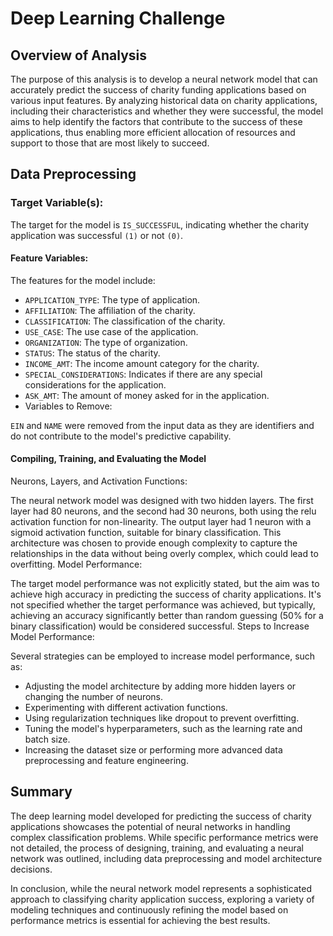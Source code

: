 # Deep Learning Challenge

## Overview of Analysis

The purpose of this analysis is to develop a neural network model that can accurately predict the success of charity funding applications based on various input features. By analyzing historical data on charity applications, including their characteristics and whether they were successful, the model aims to help identify the factors that contribute to the success of these applications, thus enabling more efficient allocation of resources and support to those that are most likely to succeed.

## Data Preprocessing

### Target Variable(s):

The target for the model is `IS_SUCCESSFUL`, indicating whether the charity application was successful `(1)` or not `(0)`.

#### Feature Variables:

The features for the model include:
- `APPLICATION_TYPE`: The type of application.
- `AFFILIATION`: The affiliation of the charity.
- `CLASSIFICATION`: The classification of the charity.
- `USE_CASE`: The use case of the application.
- `ORGANIZATION`: The type of organization.
- `STATUS`: The status of the charity.
- `INCOME_AMT`: The income amount category for the charity.
- `SPECIAL_CONSIDERATIONS`: Indicates if there are any special considerations for the application.
- `ASK_AMT`: The amount of money asked for in the application.
- Variables to Remove:

`EIN` and `NAME` were removed from the input data as they are identifiers and do not contribute to the model's predictive capability.

#### Compiling, Training, and Evaluating the Model

Neurons, Layers, and Activation Functions:

The neural network model was designed with two hidden layers. The first layer had 80 neurons, and the second had 30 neurons, both using the relu activation function for non-linearity. The output layer had 1 neuron with a sigmoid activation function, suitable for binary classification.
This architecture was chosen to provide enough complexity to capture the relationships in the data without being overly complex, which could lead to overfitting.
Model Performance:

The target model performance was not explicitly stated, but the aim was to achieve high accuracy in predicting the success of charity applications.
It's not specified whether the target performance was achieved, but typically, achieving an accuracy significantly better than random guessing (50% for a binary classification) would be considered successful.
Steps to Increase Model Performance:

Several strategies can be employed to increase model performance, such as:
- Adjusting the model architecture by adding more hidden layers or changing the number of neurons.
- Experimenting with different activation functions.
- Using regularization techniques like dropout to prevent overfitting.
- Tuning the model's hyperparameters, such as the learning rate and batch size.
- Increasing the dataset size or performing more advanced data preprocessing and feature engineering.

## Summary
The deep learning model developed for predicting the success of charity applications showcases the potential of neural networks in handling complex classification problems. While specific performance metrics were not detailed, the process of designing, training, and evaluating a neural network was outlined, including data preprocessing and model architecture decisions.

In conclusion, while the neural network model represents a sophisticated approach to classifying charity application success, exploring a variety of modeling techniques and continuously refining the model based on performance metrics is essential for achieving the best results.
